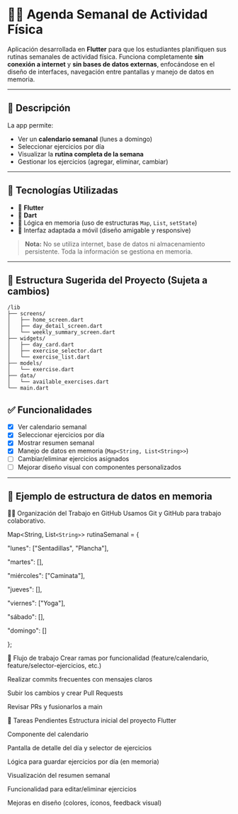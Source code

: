 # 🏃‍♀️ Agenda Semanal de Actividad Física

Aplicación desarrollada en **Flutter** para que los estudiantes planifiquen sus rutinas semanales de actividad física. Funciona completamente **sin conexión a internet** y **sin bases de datos externas**, enfocándose en el diseño de interfaces, navegación entre pantallas y manejo de datos en memoria.

---

## 📱 Descripción

La app permite:

- Ver un **calendario semanal** (lunes a domingo)
- Seleccionar ejercicios por día
- Visualizar la **rutina completa de la semana**
- Gestionar los ejercicios (agregar, eliminar, cambiar)

---

## 🧰 Tecnologías Utilizadas

- 🧩 **Flutter**
- 🎨 **Dart**
- 🧠 Lógica en memoria (uso de estructuras `Map`, `List`, `setState`)
- 📱 Interfaz adaptada a móvil (diseño amigable y responsive)

> **Nota:** No se utiliza internet, base de datos ni almacenamiento persistente. Toda la información se gestiona en memoria.

---


## 📂 Estructura Sugerida del Proyecto (Sujeta a cambios)

```
/lib
├── screens/
│   ├── home_screen.dart
│   ├── day_detail_screen.dart
│   └── weekly_summary_screen.dart
├── widgets/
│   ├── day_card.dart
│   ├── exercise_selector.dart
│   └── exercise_list.dart
├── models/
│   └── exercise.dart
├── data/
│   └── available_exercises.dart
└── main.dart
```


## ✅ Funcionalidades

- [X] Ver calendario semanal
- [X] Seleccionar ejercicios por día
- [X] Mostrar resumen semanal
- [X] Manejo de datos en memoria (`Map<String, List<String>>`)
- [ ] Cambiar/eliminar ejercicios asignados
- [ ] Mejorar diseño visual con componentes personalizados

---

## 💾 Ejemplo de estructura de datos en memoria


👩‍💻 Organización del Trabajo en GitHub
Usamos Git y GitHub para trabajo colaborativo.

Map<String, List`<String>`> rutinaSemanal = {

"lunes": ["Sentadillas", "Plancha"],

"martes": [],

"miércoles": ["Caminata"],

"jueves": [],

"viernes": ["Yoga"],

"sábado": [],

"domingo": []

};

🔀 Flujo de trabajo
Crear ramas por funcionalidad (feature/calendario, feature/selector-ejercicios, etc.)

Realizar commits frecuentes con mensajes claros

Subir los cambios y crear Pull Requests

Revisar PRs y fusionarlos a main

📌 Tareas Pendientes
 Estructura inicial del proyecto Flutter

 Componente del calendario

 Pantalla de detalle del día y selector de ejercicios

 Lógica para guardar ejercicios por día (en memoria)

 Visualización del resumen semanal

 Funcionalidad para editar/eliminar ejercicios

 Mejoras en diseño (colores, íconos, feedback visual)
